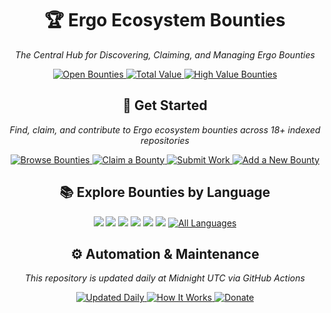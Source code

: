 <div align="center">
  <h1>🏆 Ergo Ecosystem Bounties</h1>
  <p><em>The Central Hub for Discovering, Claiming, and Managing Ergo Bounties</em></p>

  <p>
    <a href="/bounties/all.md">
      <img src="https://img.shields.io/badge/Open%20Bounties-107%2B-4CAF50" alt="Open Bounties">
    </a>
    <a href="/bounties/all.md">
      <img src="https://img.shields.io/badge/💰%20Total%20Value-49,765.50%20ERG-2196F3" alt="Total Value">
    </a>
    <a href="/bounties/all.md">
      <img src="https://img.shields.io/badge/🌟%20High%20Value-11%2B%20Over%201000%20ERG-FFC107" alt="High Value Bounties">
    </a>
  </p>

  <h2>🚀 Get Started</h2>
  
  <p><em>Find, claim, and contribute to Ergo ecosystem bounties across 18+ indexed repositories</em></p>

  <p>
    <a href="/bounties/all.md">
      <img src="https://img.shields.io/badge/✅%20Browse%20Bounties-3F51B5" alt="Browse Bounties">
    </a>
    <a href="/docs/claim-guide.md#reserving-a-bounty">
      <img src="https://img.shields.io/badge/🔒%20Claim-green" alt="Claim a Bounty">
    </a>
    <a href="/docs/claim-guide.md#step-by-step-submission-process">
      <img src="https://img.shields.io/badge/🚩%20Submit-orange" alt="Submit Work">
    </a>
    <a href="/docs/add-missing-bounty-guide.md">
      <img src="https://img.shields.io/badge/➕%20Add%20Bounty-red" alt="Add a New Bounty">
    </a>
  </p>

  <h2>📚 Explore Bounties by Language</h2>

  <p>
        <a href="/bounties/by_language/scala.md"><img src="https://img.shields.io/badge/Scala-71-DC322F"></a>
    <a href="/bounties/by_language/rust.md"><img src="https://img.shields.io/badge/Rust-24-DEA584"></a>
    <a href="/bounties/by_language/typescript.md"><img src="https://img.shields.io/badge/TypeScript-6-3178C6"></a>
    <a href="/bounties/by_language/svelte.md"><img src="https://img.shields.io/badge/Svelte-2-DC322F"></a>
    <a href="/bounties/by_language/various.md"><img src="https://img.shields.io/badge/Various-2-DC322F"></a>
    <a href="/bounties/by_language/java.md"><img src="https://img.shields.io/badge/Java-1-007396"></a>
    <a href="/bounties/by_language/">
      <img src="https://img.shields.io/badge/🌐%20All%20Languages-purple" alt="All Languages">
    </a>
  </p>

  <h2>⚙️ Automation & Maintenance</h2>

  <p><em>This repository is updated daily at Midnight UTC via GitHub Actions</em></p>

  <p>
    <a href="/bounties/all.md">
      <img src="https://img.shields.io/badge/📅%20Updated%20Daily-607D8B" alt="Updated Daily">
    </a>
    <a href="/docs/how-it-works.md">
      <img src="https://img.shields.io/badge/🔧%20How%20It%20Works-795548" alt="How It Works">
    </a>
    <a href="/docs/how-it-works.md">
      <img src="https://img.shields.io/badge/❤️%20Donate-F44336" alt="Donate">
    </a>
  </p>
</div>


